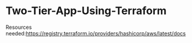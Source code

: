 # Two-Tier-App-Using-Terraform
Resources needed:https://registry.terraform.io/providers/hashicorp/aws/latest/docs
